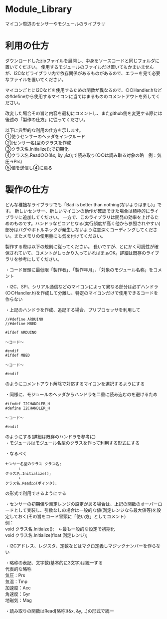 # Module_Library
マイコン周辺のセンサーやモジュールのライブラリ

# 利用の仕方
ダウンロードしたzipファイルを展開し、中身をソースコードと同じフォルダに置いてください。  使用するモジュールのファイルだけ置いてもかまいませんが、I2Cなどライブラリ内で依存関係があるものがあるので、エラーを見て必要なファイルを置いてください。


マイコンごとにI2Cなどを使用するための関数が異なるので、○○Handler.hなどの#defineから使用するマイコンに当てはまるもののコメントアウトを外してください。

改変した場合その旨と内容を最初にコメントし、またgithub側を変更する際には後述の「製作の仕方」に従ってください。


以下に典型的な利用の仕方を示します。     
①使うセンサーのヘッダをインクルード  
②[センサー名]型のクラスを作成  
③クラス名.Initialize();で初期化  
④クラス名.Read○○(&x, &y ,&z);で読み取り(○○は読み取る対象の略　例：気圧→Prs)  
⑤値を送信し④に戻る  


# 製作の仕方
どんな稚拙なライブラリでも「Bad is better than nothing(ないよりはまし)」です。  新しいセンサー、新しいマイコンの動作が確認できた場合は積極的にライブラリに追加してください。  一方で、このライブラリは開発の効率を上げるためのものです。ハンドラなどコアとなる(実行頻度が高く他から参照されやすい)部分はバグやボトルネックが発生しないよう注意深くコーディングしてください。またメモリの使用量にも気を付けてください。

製作する際は以下の規則に従ってください。  長いですが、とにかく可読性が確保されていて、コメントがしっかり入っていればまぁOK。詳細は既存のライブラリを参考にしてください。

・コード冒頭に最低限「製作者」、「製作年月」、「対象のモジュール名称」をコメント  

・I2C、SPI、シリアル通信などのマイコンによって異なる部分は必ずハンドラ(○○Handler.h)を作成して分離し、特定のマイコンだけで使用できるコードを作らない  

・上記のハンドラを作成、追記する場合、プリプロセッサを利用して

    //#define ARDUINO
    //#define MBED
    
    #ifdef ARDUINO
    
    ～コード～
    
    #endif
    #ifdef MBED
    
    ～コード～
    
    #endif  
  のようにコメントアウト解除で対応するマイコンを選択するようにする  
  
・同様に、モジュールのヘッダからハンドラを二重に読み込むのを避けるため

    #ifndef I2CHANDLER_H
    #define I2CHANDLER_H
    
    ～コード～
    
    #endif
    
  のようにする(詳細は既存のハンドラを参考に)  
・モジュールはモジュール名型のクラスを作って利用する形式にする  

・なるべく  

    センサー名型のクラス クラス名;
          ↓
    クラス名.Initialize();
          ↓
    クラス名.Read○○(ポインタ);
    
   の形式で利用できるようにする  
   
・センサーの初期値や測定レンジの設定がある場合は、上記の関数のオーバーロードとして実装し、引数なしの場合は一般的な値(測定レンジなら最大値等)を設定しておく(その旨をコード冒頭に「使い方」としてコメント)  
    例：  
        void クラス名.Initiaize();　←最も一般的な設定で初期化  
        void クラス名.Initialize(float 測定レンジ);  
        
・I2Cアドレス、レジスタ、定数などはマクロ定義しマジックナンバーを作らない

・略称の表記、文字数(基本的に3文字)は統一する  
    代表的な略称  
      気圧：Prs  
      気温：Tmp  
      加速度：Acc  
      角速度：Gyr  
      地磁気：Mag  
      
・読み取りの関数はRead[略称](&x, &y,...)の形式で統一  
